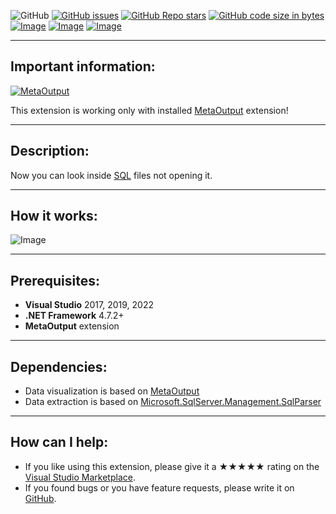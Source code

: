 ![GitHub](https://img.shields.io/github/license/viacheslav-lozinskyi/Preview-SQL)
[![GitHub issues](https://img.shields.io/github/issues/viacheslav-lozinskyi/Preview-SQL)](https://github.com/viacheslav-lozinskyi/Preview-SQL/issues)
[![GitHub Repo stars](https://img.shields.io/github/stars/viacheslav-lozinskyi/Preview-SQL)](https://github.com/viacheslav-lozinskyi/Preview-SQL/stargazers)
[![GitHub code size in bytes](https://img.shields.io/github/languages/code-size/viacheslav-lozinskyi/Preview-SQL)](https://github.com/viacheslav-lozinskyi/Preview-SQL)
[![Image](https://img.shields.io/badge/VS-2022-blueviolet)](https://marketplace.visualstudio.com/items?itemName=ViacheslavLozinskyi.MetaOutput-2022)
[![Image](https://img.shields.io/badge/VS-2019-blueviolet)](https://marketplace.visualstudio.com/items?itemName=ViacheslavLozinskyi.MetaOutput-2019)
[![Image](https://img.shields.io/badge/VS-2017-blueviolet)](https://marketplace.visualstudio.com/items?itemName=ViacheslavLozinskyi.MetaOutput-2019)

---

## Important information:
[![MetaOutput](https://www.metaoutput.net/_functions/watch?utm_source=github.com&utm_medium=referral&utm_campaign=view-on-github&utm_content=Preview-SQL&source=GITHUB&size=128x128&project=Preview-SQL&url=https://github.com/viacheslav-lozinskyi/Preview-SQL)](https://www.metaoutput.net/)

This extension is working only with installed [MetaOutput](https://www.metaoutput.net/) extension!

---

## Description:
Now you can look inside [SQL](https://en.wikipedia.org/wiki/SQL) files not opening it.

---

## How it works:
![Image](https://viacheslav-lozinskyi.github.io/Preview-SQL/resource/video/Presentation1.gif)

---

## Prerequisites:
- **Visual Studio** 2017, 2019, 2022
- **.NET Framework** 4.7.2+
- **MetaOutput** extension

---

## Dependencies:
- Data visualization is based on [MetaOutput](https://www.metaoutput.net/)
- Data extraction is based on [Microsoft.SqlServer.Management.SqlParser](https://www.nuget.org/packages/Microsoft.SqlServer.Management.SqlParser/)

---

## How can I help:
- If you like using this extension, please give it a ★★★★★ rating on the [Visual Studio Marketplace](https://marketplace.visualstudio.com/items?itemName=ViacheslavLozinskyi.Preview-SQL&ssr=false#review-details).
- If you found bugs or you have feature requests, please write it on [GitHub](https://github.com/viacheslav-lozinskyi/Preview-SQL).
